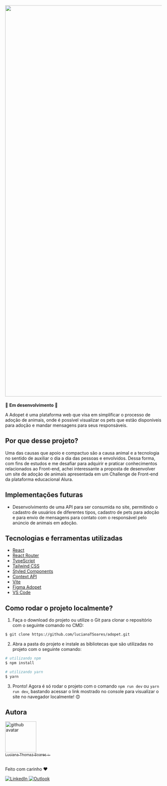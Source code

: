 # <img src="https://user-images.githubusercontent.com/88734065/195464391-39b41d16-f21f-465e-af90-783b9eb5629f.png" width="1260"/>

🚀 **Em desenvolvimento** 🚀

A Adopet é uma plataforma web que visa em simplificar o processo de adoção de animais, onde é possível visualizar os pets que estão disponíveis para adoção e mandar mensagens para seus responsáveis.

## Por que desse projeto?

Uma das causas que apoio e compactuo são a causa animal e a tecnologia no sentido de auxiliar o dia a dia das pessoas e envolvidos. Dessa forma, com fins de estudos e me desafiar para adquirir e praticar conhecimentos relacionados ao Front-end, achei interessante a proposta de desenvolver um site de adoção de animais apresentada em um Challenge de Front-end da plataforma educacional Alura.

## Implementações futuras

- Desenvolvimento de uma API para ser consumida no site, permitindo o cadastro de usuários de diferentes tipos, cadastro de pets para adoção e para envio de mensagens para contato com o responsável pelo anúncio de animais em adoção.

## Tecnologias e ferramentas utilizadas

- [React](https://pt-br.reactjs.org/)
- [React Router](https://reactrouter.com/en/main)
- [TypeScript](https://www.typescriptlang.org/)
- [Tailwind CSS](https://tailwindcss.com/)
- [Styled Components](https://styled-components.com/)
- [Context API](https://reactjs.org/docs/context.html)
- [Vite](https://vitejs.dev/)
- [Figma Adopet](https://www.figma.com/file/TlfkDoIu8uyjZNla1T8TpH/Challenge---Adopet?node-id=518%3A11)
- [VS Code](https://code.visualstudio.com/)

## Como rodar o projeto localmente?

1. Faça o download do projeto ou utilize o Git para clonar o repositório com o seguinte comando no CMD:

```bash
$ git clone https://github.com/lucianaTSoares/adopet.git
```

2. Abra a pasta do projeto e instale as bibliotecas que são utilizadas no projeto com o seguinte comando:

```bash
# utilizando npm
$ npm install

# utilizando yarn
$ yarn
```

3. Pronto! Agora é só rodar o projeto com o comando `npm run dev` ou `yarn run dev`, bastando acessar o link mostrado no console para visualizar o site no navegador localmente! 😊

## Autora

<a href="https://github.com/lucianaTSoares">
    <img src="https://avatars.githubusercontent.com/u/88734065?v=4" width="100px" alt="github avatar"><br>
    <sub>Luciana Thomaz Soares ✨</sub>
</a>

<br>Feito com carinho ❤

<a href="https://www.linkedin.com/in/lucianatsoares/" target="_blank">
    <img src="https://img.shields.io/badge/LinkedIn-0077B5?style=for-the-badge&logo=linkedin&logoColor=white" alt="LinkedIn">
</a>
  
<a href="mailto:lucianat.s@hotmail.com" target="_blank">
    <img src="https://img.shields.io/badge/Microsoft_Outlook-0078D4?style=for-the-badge&logo=microsoft-outlook&logoColor=white" alt="Outlook">
</a>
